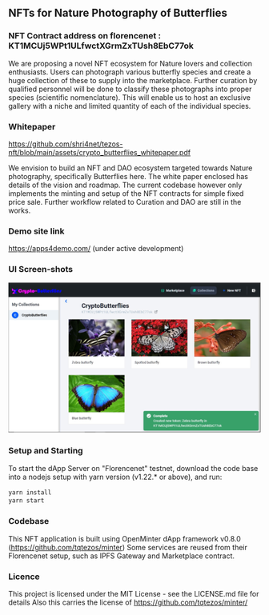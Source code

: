 ## NFTs for Nature Photography of Butterflies

### NFT Contract address on florencenet : KT1MCUj5WPt1ULfwctXGrmZxTUsh8EbC77ok

We are proposing a novel NFT ecosystem for Nature lovers and collection enthusiasts. Users can photograph various butterfly species and create a huge collection of these to supply into the marketplace. Further curation by qualified personnel will be done to classify these photographs into proper species (scientific nomenclature). This will enable us to host an exclusive gallery with a niche and limited quantity of each of the individual species.

### Whitepaper 
https://github.com/shri4net/tezos-nft/blob/main/assets/crypto_butterflies_whitepaper.pdf

We envision to build an NFT and DAO ecosystem targeted towards Nature photography, specifically Butterflies here.
The white paper enclosed has details of the vision and roadmap. The current codebase however only implements the minting and setup of the NFT contracts for simple fixed price sale. Further workflow related to Curation and DAO are still in the works.

### Demo site link
https://apps4demo.com/
(under active development)

### UI Screen-shots

![User collection](/assets/1.jpg)

### Setup and Starting

To start the dApp Server on "Florencenet" testnet, download the code base into a nodejs setup with yarn version (v1.22.* or above), and run:

```bash
yarn install
yarn start
```

### Codebase

This NFT application is built using OpenMinter dApp framework v0.8.0 (https://github.com/tqtezos/minter)
Some services are reused from their Florencenet setup, such as IPFS Gateway and Marketplace contract.

### Licence

This project is licensed under the MIT License - see the LICENSE.md file for details
Also this carries the license of https://github.com/tqtezos/minter/
